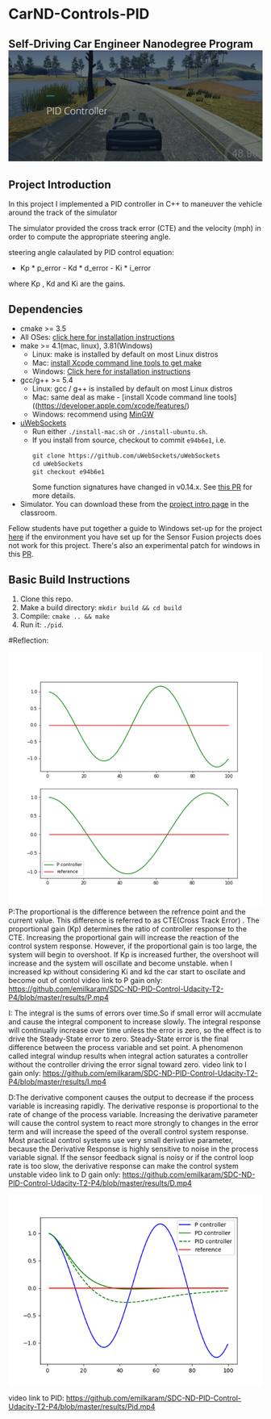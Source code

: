 # CarND-Controls-PID
Self-Driving Car Engineer Nanodegree Program
![](https://github.com/emilkaram/SDC-ND-PID-Control-Udacity-T2-P4/blob/master/img/1.png)
---
## Project Introduction
In this project I implemented a PID controller in C++ to maneuver the vehicle around the track of the simulator

The simulator provided the cross track error (CTE) and the velocity (mph) in order to compute the appropriate steering angle.

steering angle calaulated by PID control equation:
- Kp * p_error - Kd * d_error - Ki * i_error

where Kp , Kd and Ki are the gains.


## Dependencies

* cmake >= 3.5
 * All OSes: [click here for installation instructions](https://cmake.org/install/)
* make >= 4.1(mac, linux), 3.81(Windows)
  * Linux: make is installed by default on most Linux distros
  * Mac: [install Xcode command line tools to get make](https://developer.apple.com/xcode/features/)
  * Windows: [Click here for installation instructions](http://gnuwin32.sourceforge.net/packages/make.htm)
* gcc/g++ >= 5.4
  * Linux: gcc / g++ is installed by default on most Linux distros
  * Mac: same deal as make - [install Xcode command line tools]((https://developer.apple.com/xcode/features/)
  * Windows: recommend using [MinGW](http://www.mingw.org/)
* [uWebSockets](https://github.com/uWebSockets/uWebSockets)
  * Run either `./install-mac.sh` or `./install-ubuntu.sh`.
  * If you install from source, checkout to commit `e94b6e1`, i.e.
    ```
    git clone https://github.com/uWebSockets/uWebSockets 
    cd uWebSockets
    git checkout e94b6e1
    ```
    Some function signatures have changed in v0.14.x. See [this PR](https://github.com/udacity/CarND-MPC-Project/pull/3) for more details.
* Simulator. You can download these from the [project intro page](https://github.com/udacity/self-driving-car-sim/releases) in the classroom.

Fellow students have put together a guide to Windows set-up for the project [here](https://s3-us-west-1.amazonaws.com/udacity-selfdrivingcar/files/Kidnapped_Vehicle_Windows_Setup.pdf) if the environment you have set up for the Sensor Fusion projects does not work for this project. There's also an experimental patch for windows in this [PR](https://github.com/udacity/CarND-PID-Control-Project/pull/3).

## Basic Build Instructions

1. Clone this repo.
2. Make a build directory: `mkdir build && cd build`
3. Compile: `cmake .. && make`
4. Run it: `./pid`. 

 
 #Reflection:
 
![](https://github.com/emilkaram/SDC-ND-PID-Control-Udacity-T2-P4/blob/master/img/3.png)
P:The proportional is the difference between the refrence point and the current value. 
This difference is referred to as CTE(Cross Track Error) . 
The proportional gain (Kp) determines the ratio of controller response to the CTE. 
Increasing the proportional gain will increase the reaction of the control system response.
However, if the proportional gain is too large, the system will begin to overshoot.
If Kp is increased further, the overshoot will increase and the system will oscillate and become unstable.
when I increased kp without considering Ki and kd the car start to oscilate and become out of contol
video link to P gain only:
https://github.com/emilkaram/SDC-ND-PID-Control-Udacity-T2-P4/blob/master/results/P.mp4


I: The integral is the sums of errors over time.So if small error will accmulate and cause the integral component to increase slowly.
The integral response will continually increase over time unless the error is zero, so the effect is to drive the Steady-State error to zero. Steady-State error is the final difference between the process variable and set point. A phenomenon called integral windup results when integral action saturates a controller without the controller driving the error signal toward zero.
video link to I gain only:
https://github.com/emilkaram/SDC-ND-PID-Control-Udacity-T2-P4/blob/master/results/I.mp4



D:The derivative component causes the output to decrease if the process variable is increasing rapidly. The derivative response is proportional to the rate of change of the process variable. Increasing the derivative parameter will cause the control system to react more strongly to changes in the error term and will increase the speed of the overall control system response. Most practical control systems use very small derivative parameter, because the Derivative Response is highly sensitive to noise in the process variable signal. If the sensor feedback signal is noisy or if the control loop rate is too slow, the derivative response can make the control system unstable
video link to D gain only:
https://github.com/emilkaram/SDC-ND-PID-Control-Udacity-T2-P4/blob/master/results/D.mp4



![](https://github.com/emilkaram/SDC-ND-PID-Control-Udacity-T2-P4/blob/master/img/2.png)


video link to PID:
https://github.com/emilkaram/SDC-ND-PID-Control-Udacity-T2-P4/blob/master/results/Pid.mp4




 

